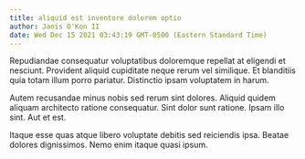 ```yaml
---
title: aliquid est inventore dolorem optio
author: Janis O'Kon II
date: Wed Dec 15 2021 03:43:19 GMT-0500 (Eastern Standard Time)
---
```

Repudiandae consequatur voluptatibus doloremque repellat at eligendi et nesciunt. Provident aliquid cupiditate neque rerum vel similique. Et blanditiis quia totam illum porro pariatur. Distinctio ipsam voluptatem in harum.

 Autem recusandae minus nobis sed rerum sint dolores. Aliquid quidem aliquam architecto ratione consequatur. Sint dolor sunt ratione. Ipsam illo sint. Aut et est.

 Itaque esse quas atque libero voluptate debitis sed reiciendis ipsa. Beatae dolores dignissimos. Nemo enim itaque quasi ipsum.